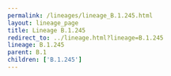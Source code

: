 ```yaml
---
permalink: /lineages/lineage_B.1.245.html
layout: lineage_page
title: Lineage B.1.245
redirect_to: ../lineage.html?lineage=B.1.245
lineage: B.1.245
parent: B.1
children: ['B.1.245']
---
```

